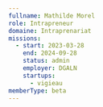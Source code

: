```yaml
---
fullname: Mathilde Morel
role: Intrapreneur
domaine: Intraprenariat
missions:
  - start: 2023-03-28
    end: 2024-09-28
    status: admin
    employer: DGALN
    startups:
      - vigieau
memberType: beta
---
```


